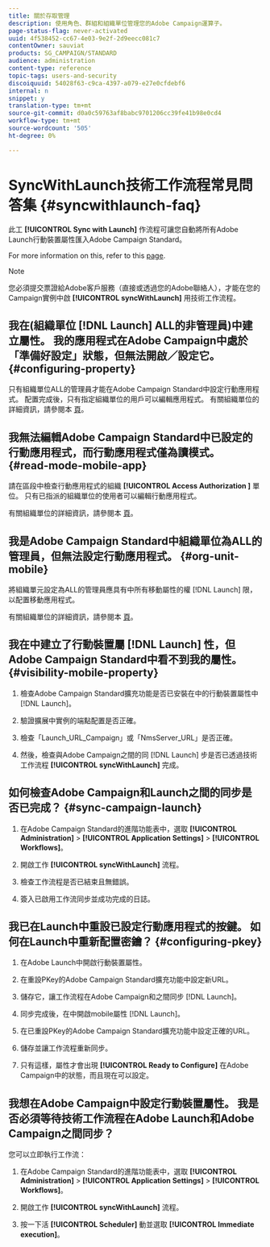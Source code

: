 ```yaml
---
title: 關於存取管理
description: 使用角色、群組和組織單位管理您的Adobe Campaign運算子。
page-status-flag: never-activated
uuid: 4f538452-cc67-4e03-9e2f-2d9eecc081c7
contentOwner: sauviat
products: SG_CAMPAIGN/STANDARD
audience: administration
content-type: reference
topic-tags: users-and-security
discoiquuid: 54028f63-c9ca-4397-a079-e27e0cfdebf6
internal: n
snippet: y
translation-type: tm+mt
source-git-commit: d0a0c59763af8babc9701206cc39fe41b98e0cd4
workflow-type: tm+mt
source-wordcount: '505'
ht-degree: 0%

---
```



# SyncWithLaunch技術工作流程常見問答集 {#syncwithlaunch-faq}

此工 **[!UICONTROL Sync with Launch]** 作流程可讓您自動將所有Adobe Launch行動裝置屬性匯入Adobe Campaign Standard。

For more information on this, refer to this [page](../../administration/using/technical-workflows.md).

>[!NOTE]
>
>您必須提交票證給Adobe客戶服務（直接或透過您的Adobe聯絡人），才能在您的Campaign實例中啟 **[!UICONTROL syncWithLaunch]** 用技術工作流程。

## 我在(組織單位 [!DNL Launch] ALL的非管理員)中建立屬性。 我的應用程式在Adobe Campaign中處於「準備好設定」狀態，但無法開啟／設定它。 {#configuring-property}

只有組織單位ALL的管理員才能在Adobe Campaign Standard中設定行動應用程式。 配置完成後，只有指定組織單位的用戶可以編輯應用程式。 有關組織單位的詳細資訊，請參閱本 [頁](../../administration/using/organizational-units.md)。

## 我無法編輯Adobe Campaign Standard中已設定的行動應用程式，而行動應用程式僅為讀模式。 {#read-mode-mobile-app}

請在區段中檢查行動應用程式的組織 **[!UICONTROL Access Authorization ]** 單位。 只有已指派的組織單位的使用者可以編輯行動應用程式。

有關組織單位的詳細資訊，請參閱本 [頁](../../administration/using/organizational-units.md)。

## 我是Adobe Campaign Standard中組織單位為ALL的管理員，但無法設定行動應用程式。 {#org-unit-mobile}

將組織單元設定為ALL的管理員應具有中所有移動屬性的權 [!DNL Launch] 限，以配置移動應用程式。

有關組織單位的詳細資訊，請參閱本 [頁](../../administration/using/organizational-units.md)。

## 我在中建立了行動裝置屬 [!DNL Launch] 性，但Adobe Campaign Standard中看不到我的屬性。 {#visibility-mobile-property}

1. 檢查Adobe Campaign Standard擴充功能是否已安裝在中的行動裝置屬性中 [!DNL Launch]。

1. 驗證擴展中實例的端點配置是否正確。

1. 檢查「Launch_URL_Campaign」或「NmsServer_URL」是否正確。

1. 然後，檢查與Adobe Campaign之間的同 [!DNL Launch] 步是否已透過技術工作流程 **[!UICONTROL syncWithLaunch]** 完成。

## 如何檢查Adobe Campaign和Launch之間的同步是否已完成？ {#sync-campaign-launch}

1. 在Adobe Campaign Standard的進階功能表中，選取 **[!UICONTROL Administration]** > **[!UICONTROL Application Settings]** > **[!UICONTROL Workflows]**。

1. 開啟工作 **[!UICONTROL syncWithLaunch]** 流程。

1. 檢查工作流程是否已結束且無錯誤。

1. 簽入已啟用工作流同步並成功完成的日誌。

## 我已在Launch中重設已設定行動應用程式的按鍵。 如何在Launch中重新配置密鑰？ {#configuring-pkey}

1. 在Adobe Launch中開啟行動裝置屬性。

1. 在重設PKey的Adobe Campaign Standard擴充功能中設定新URL。

1. 儲存它，讓工作流程在Adobe Campaign和之間同步 [!DNL Launch]。

1. 同步完成後，在中開啟mobile屬性 [!DNL Launch]。

1. 在已重設PKey的Adobe Campaign Standard擴充功能中設定正確的URL。

1. 儲存並讓工作流程重新同步。

1. 只有這樣，屬性才會出現 **[!UICONTROL Ready to Configure]** 在Adobe Campaign中的狀態，而且現在可以設定。

## 我想在Adobe Campaign中設定行動裝置屬性。 我是否必須等待技術工作流程在Adobe Launch和Adobe Campaign之間同步？

您可以立即執行工作流：

1. 在Adobe Campaign Standard的進階功能表中，選取 **[!UICONTROL Administration]** > **[!UICONTROL Application Settings]** > **[!UICONTROL Workflows]**。

1. 開啟工作 **[!UICONTROL syncWithLaunch]** 流程。

1. 按一下活 **[!UICONTROL Scheduler]** 動並選取 **[!UICONTROL Immediate execution]**。
